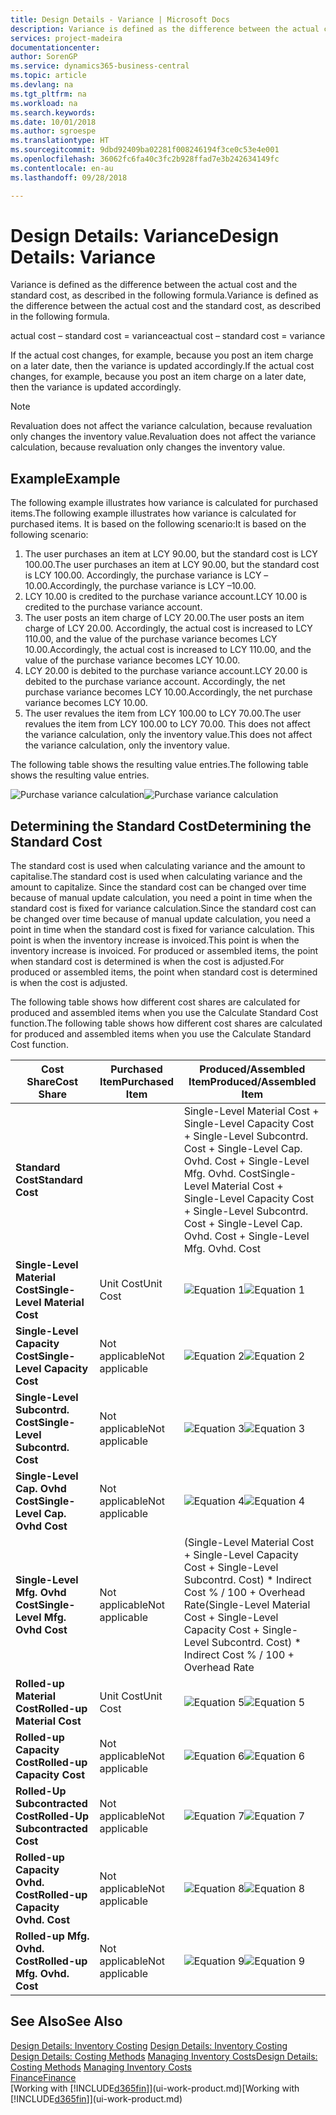 ```yaml
---
title: Design Details - Variance | Microsoft Docs
description: Variance is defined as the difference between the actual cost and the standard cost, as described in the following formula.
services: project-madeira
documentationcenter: 
author: SorenGP
ms.service: dynamics365-business-central
ms.topic: article
ms.devlang: na
ms.tgt_pltfrm: na
ms.workload: na
ms.search.keywords: 
ms.date: 10/01/2018
ms.author: sgroespe
ms.translationtype: HT
ms.sourcegitcommit: 9dbd92409ba02281f008246194f3ce0c53e4e001
ms.openlocfilehash: 36062fc6fa40c3fc2b928ffad7e3b242634149fc
ms.contentlocale: en-au
ms.lasthandoff: 09/28/2018

---
```

# <a name="design-details-variance"></a><span data-ttu-id="ff0e3-103">Design Details: Variance</span><span class="sxs-lookup"><span data-stu-id="ff0e3-103">Design Details: Variance</span></span>
<span data-ttu-id="ff0e3-104">Variance is defined as the difference between the actual cost and the standard cost, as described in the following formula.</span><span class="sxs-lookup"><span data-stu-id="ff0e3-104">Variance is defined as the difference between the actual cost and the standard cost, as described in the following formula.</span></span>  

 <span data-ttu-id="ff0e3-105">actual cost – standard cost = variance</span><span class="sxs-lookup"><span data-stu-id="ff0e3-105">actual cost – standard cost = variance</span></span>  

 <span data-ttu-id="ff0e3-106">If the actual cost changes, for example, because you post an item charge on a later date, then the variance is updated accordingly.</span><span class="sxs-lookup"><span data-stu-id="ff0e3-106">If the actual cost changes, for example, because you post an item charge on a later date, then the variance is updated accordingly.</span></span>  

> [!NOTE]  
>  <span data-ttu-id="ff0e3-107">Revaluation does not affect the variance calculation, because revaluation only changes the inventory value.</span><span class="sxs-lookup"><span data-stu-id="ff0e3-107">Revaluation does not affect the variance calculation, because revaluation only changes the inventory value.</span></span>  

## <a name="example"></a><span data-ttu-id="ff0e3-108">Example</span><span class="sxs-lookup"><span data-stu-id="ff0e3-108">Example</span></span>  
 <span data-ttu-id="ff0e3-109">The following example illustrates how variance is calculated for purchased items.</span><span class="sxs-lookup"><span data-stu-id="ff0e3-109">The following example illustrates how variance is calculated for purchased items.</span></span> <span data-ttu-id="ff0e3-110">It is based on the following scenario:</span><span class="sxs-lookup"><span data-stu-id="ff0e3-110">It is based on the following scenario:</span></span>  

1.  <span data-ttu-id="ff0e3-111">The user purchases an item at LCY 90.00, but the standard cost is LCY 100.00.</span><span class="sxs-lookup"><span data-stu-id="ff0e3-111">The user purchases an item at LCY 90.00, but the standard cost is LCY 100.00.</span></span> <span data-ttu-id="ff0e3-112">Accordingly, the purchase variance is LCY –10.00.</span><span class="sxs-lookup"><span data-stu-id="ff0e3-112">Accordingly, the purchase variance is LCY –10.00.</span></span>  
2.  <span data-ttu-id="ff0e3-113">LCY 10.00 is credited to the purchase variance account.</span><span class="sxs-lookup"><span data-stu-id="ff0e3-113">LCY 10.00 is credited to the purchase variance account.</span></span>  
3.  <span data-ttu-id="ff0e3-114">The user posts an item charge of LCY 20.00.</span><span class="sxs-lookup"><span data-stu-id="ff0e3-114">The user posts an item charge of LCY 20.00.</span></span> <span data-ttu-id="ff0e3-115">Accordingly, the actual cost is increased to LCY 110.00, and the value of the purchase variance becomes LCY 10.00.</span><span class="sxs-lookup"><span data-stu-id="ff0e3-115">Accordingly, the actual cost is increased to LCY 110.00, and the value of the purchase variance becomes LCY 10.00.</span></span>  
4.  <span data-ttu-id="ff0e3-116">LCY 20.00 is debited to the purchase variance account.</span><span class="sxs-lookup"><span data-stu-id="ff0e3-116">LCY 20.00 is debited to the purchase variance account.</span></span> <span data-ttu-id="ff0e3-117">Accordingly, the net purchase variance becomes LCY 10.00.</span><span class="sxs-lookup"><span data-stu-id="ff0e3-117">Accordingly, the net purchase variance becomes LCY 10.00.</span></span>  
5.  <span data-ttu-id="ff0e3-118">The user revalues the item from LCY 100.00 to LCY 70.00.</span><span class="sxs-lookup"><span data-stu-id="ff0e3-118">The user revalues the item from LCY 100.00 to LCY 70.00.</span></span> <span data-ttu-id="ff0e3-119">This does not affect the variance calculation, only the inventory value.</span><span class="sxs-lookup"><span data-stu-id="ff0e3-119">This does not affect the variance calculation, only the inventory value.</span></span>  

 <span data-ttu-id="ff0e3-120">The following table shows the resulting value entries.</span><span class="sxs-lookup"><span data-stu-id="ff0e3-120">The following table shows the resulting value entries.</span></span>  

 <span data-ttu-id="ff0e3-121">![Purchase variance calculation](media/design_details_inventory_costing_11_purchase_variance.png "Purchase variance calculation")</span><span class="sxs-lookup"><span data-stu-id="ff0e3-121">![Purchase variance calculation](media/design_details_inventory_costing_11_purchase_variance.png "Purchase variance calculation")</span></span>  

## <a name="determining-the-standard-cost"></a><span data-ttu-id="ff0e3-122">Determining the Standard Cost</span><span class="sxs-lookup"><span data-stu-id="ff0e3-122">Determining the Standard Cost</span></span>  
 <span data-ttu-id="ff0e3-123">The standard cost is used when calculating variance and the amount to capitalise.</span><span class="sxs-lookup"><span data-stu-id="ff0e3-123">The standard cost is used when calculating variance and the amount to capitalize.</span></span> <span data-ttu-id="ff0e3-124">Since the standard cost can be changed over time because of manual update calculation, you need a point in time when the standard cost is fixed for variance calculation.</span><span class="sxs-lookup"><span data-stu-id="ff0e3-124">Since the standard cost can be changed over time because of manual update calculation, you need a point in time when the standard cost is fixed for variance calculation.</span></span> <span data-ttu-id="ff0e3-125">This point is when the inventory increase is invoiced.</span><span class="sxs-lookup"><span data-stu-id="ff0e3-125">This point is when the inventory increase is invoiced.</span></span> <span data-ttu-id="ff0e3-126">For produced or assembled items, the point when standard cost is determined is when the cost is adjusted.</span><span class="sxs-lookup"><span data-stu-id="ff0e3-126">For produced or assembled items, the point when standard cost is determined is when the cost is adjusted.</span></span>  

 <span data-ttu-id="ff0e3-127">The following table shows how different cost shares are calculated for produced and assembled items when you use the Calculate Standard Cost function.</span><span class="sxs-lookup"><span data-stu-id="ff0e3-127">The following table shows how different cost shares are calculated for produced and assembled items when you use the Calculate Standard Cost function.</span></span>  

|<span data-ttu-id="ff0e3-128">Cost Share</span><span class="sxs-lookup"><span data-stu-id="ff0e3-128">Cost Share</span></span>|<span data-ttu-id="ff0e3-129">Purchased Item</span><span class="sxs-lookup"><span data-stu-id="ff0e3-129">Purchased Item</span></span>|<span data-ttu-id="ff0e3-130">Produced/Assembled Item</span><span class="sxs-lookup"><span data-stu-id="ff0e3-130">Produced/Assembled Item</span></span>|  
|----------------|--------------------|------------------------------|  
|<span data-ttu-id="ff0e3-131">**Standard Cost**</span><span class="sxs-lookup"><span data-stu-id="ff0e3-131">**Standard Cost**</span></span>||<span data-ttu-id="ff0e3-132">Single-Level Material Cost + Single-Level Capacity Cost + Single-Level Subcontrd. Cost + Single-Level Cap. Ovhd. Cost + Single-Level Mfg. Ovhd. Cost</span><span class="sxs-lookup"><span data-stu-id="ff0e3-132">Single-Level Material Cost + Single-Level Capacity Cost + Single-Level Subcontrd. Cost + Single-Level Cap. Ovhd. Cost + Single-Level Mfg. Ovhd. Cost</span></span>|  
|<span data-ttu-id="ff0e3-133">**Single-Level Material Cost**</span><span class="sxs-lookup"><span data-stu-id="ff0e3-133">**Single-Level Material Cost**</span></span>|<span data-ttu-id="ff0e3-134">Unit Cost</span><span class="sxs-lookup"><span data-stu-id="ff0e3-134">Unit Cost</span></span>|<span data-ttu-id="ff0e3-135">![Equation 1](media/design_details_inventory_costing_11_equation_1.png "Equation 1")</span><span class="sxs-lookup"><span data-stu-id="ff0e3-135">![Equation 1](media/design_details_inventory_costing_11_equation_1.png "Equation 1")</span></span>|  
|<span data-ttu-id="ff0e3-136">**Single-Level Capacity Cost**</span><span class="sxs-lookup"><span data-stu-id="ff0e3-136">**Single-Level Capacity Cost**</span></span>|<span data-ttu-id="ff0e3-137">Not applicable</span><span class="sxs-lookup"><span data-stu-id="ff0e3-137">Not applicable</span></span>|<span data-ttu-id="ff0e3-138">![Equation 2](media/design_details_inventory_costing_11_equation_2.png "Equation 2")</span><span class="sxs-lookup"><span data-stu-id="ff0e3-138">![Equation 2](media/design_details_inventory_costing_11_equation_2.png "Equation 2")</span></span>|  
|<span data-ttu-id="ff0e3-139">**Single-Level Subcontrd. Cost**</span><span class="sxs-lookup"><span data-stu-id="ff0e3-139">**Single-Level Subcontrd. Cost**</span></span>|<span data-ttu-id="ff0e3-140">Not applicable</span><span class="sxs-lookup"><span data-stu-id="ff0e3-140">Not applicable</span></span>|<span data-ttu-id="ff0e3-141">![Equation 3](media/design_details_inventory_costing_11_equation_3.png "Equation 3")</span><span class="sxs-lookup"><span data-stu-id="ff0e3-141">![Equation 3](media/design_details_inventory_costing_11_equation_3.png "Equation 3")</span></span>|  
|<span data-ttu-id="ff0e3-142">**Single-Level Cap. Ovhd Cost**</span><span class="sxs-lookup"><span data-stu-id="ff0e3-142">**Single-Level Cap. Ovhd Cost**</span></span>|<span data-ttu-id="ff0e3-143">Not applicable</span><span class="sxs-lookup"><span data-stu-id="ff0e3-143">Not applicable</span></span>|<span data-ttu-id="ff0e3-144">![Equation 4](media/design_details_inventory_costing_11_equation_4.png "Equation 4")</span><span class="sxs-lookup"><span data-stu-id="ff0e3-144">![Equation 4](media/design_details_inventory_costing_11_equation_4.png "Equation 4")</span></span>|  
|<span data-ttu-id="ff0e3-145">**Single-Level Mfg. Ovhd Cost**</span><span class="sxs-lookup"><span data-stu-id="ff0e3-145">**Single-Level Mfg. Ovhd Cost**</span></span>|<span data-ttu-id="ff0e3-146">Not applicable</span><span class="sxs-lookup"><span data-stu-id="ff0e3-146">Not applicable</span></span>|<span data-ttu-id="ff0e3-147">(Single-Level Material Cost + Single-Level Capacity Cost + Single-Level Subcontrd. Cost) \* Indirect Cost % / 100 + Overhead Rate</span><span class="sxs-lookup"><span data-stu-id="ff0e3-147">(Single-Level Material Cost + Single-Level Capacity Cost + Single-Level Subcontrd. Cost) \* Indirect Cost % / 100 + Overhead Rate</span></span>|  
|<span data-ttu-id="ff0e3-148">**Rolled-up Material Cost**</span><span class="sxs-lookup"><span data-stu-id="ff0e3-148">**Rolled-up Material Cost**</span></span>|<span data-ttu-id="ff0e3-149">Unit Cost</span><span class="sxs-lookup"><span data-stu-id="ff0e3-149">Unit Cost</span></span>|<span data-ttu-id="ff0e3-150">![Equation 5](media/design_details_inventory_costing_11_equation_5.png "Equation 5")</span><span class="sxs-lookup"><span data-stu-id="ff0e3-150">![Equation 5](media/design_details_inventory_costing_11_equation_5.png "Equation 5")</span></span>|  
|<span data-ttu-id="ff0e3-151">**Rolled-up Capacity Cost**</span><span class="sxs-lookup"><span data-stu-id="ff0e3-151">**Rolled-up Capacity Cost**</span></span>|<span data-ttu-id="ff0e3-152">Not applicable</span><span class="sxs-lookup"><span data-stu-id="ff0e3-152">Not applicable</span></span>|<span data-ttu-id="ff0e3-153">![Equation 6](media/design_details_inventory_costing_11_equation_6.png "Equation 6")</span><span class="sxs-lookup"><span data-stu-id="ff0e3-153">![Equation 6](media/design_details_inventory_costing_11_equation_6.png "Equation 6")</span></span>|  
|<span data-ttu-id="ff0e3-154">**Rolled-Up Subcontracted Cost**</span><span class="sxs-lookup"><span data-stu-id="ff0e3-154">**Rolled-Up Subcontracted Cost**</span></span>|<span data-ttu-id="ff0e3-155">Not applicable</span><span class="sxs-lookup"><span data-stu-id="ff0e3-155">Not applicable</span></span>|<span data-ttu-id="ff0e3-156">![Equation 7](media/design_details_inventory_costing_11_equation_7.png "Equation 7")</span><span class="sxs-lookup"><span data-stu-id="ff0e3-156">![Equation 7](media/design_details_inventory_costing_11_equation_7.png "Equation 7")</span></span>|  
|<span data-ttu-id="ff0e3-157">**Rolled-up Capacity Ovhd. Cost**</span><span class="sxs-lookup"><span data-stu-id="ff0e3-157">**Rolled-up Capacity Ovhd. Cost**</span></span>|<span data-ttu-id="ff0e3-158">Not applicable</span><span class="sxs-lookup"><span data-stu-id="ff0e3-158">Not applicable</span></span>|<span data-ttu-id="ff0e3-159">![Equation 8](media/design_details_inventory_costing_11_equation_8.png "Equation 8")</span><span class="sxs-lookup"><span data-stu-id="ff0e3-159">![Equation 8](media/design_details_inventory_costing_11_equation_8.png "Equation 8")</span></span>|  
|<span data-ttu-id="ff0e3-160">**Rolled-up Mfg. Ovhd. Cost**</span><span class="sxs-lookup"><span data-stu-id="ff0e3-160">**Rolled-up Mfg. Ovhd. Cost**</span></span>|<span data-ttu-id="ff0e3-161">Not applicable</span><span class="sxs-lookup"><span data-stu-id="ff0e3-161">Not applicable</span></span>|<span data-ttu-id="ff0e3-162">![Equation 9](media/design_details_inventory_costing_11_equation_9.png "Equation 9")</span><span class="sxs-lookup"><span data-stu-id="ff0e3-162">![Equation 9](media/design_details_inventory_costing_11_equation_9.png "Equation 9")</span></span>|  

## <a name="see-also"></a><span data-ttu-id="ff0e3-163">See Also</span><span class="sxs-lookup"><span data-stu-id="ff0e3-163">See Also</span></span>  
 <span data-ttu-id="ff0e3-164">[Design Details: Inventory Costing](design-details-inventory-costing.md) </span><span class="sxs-lookup"><span data-stu-id="ff0e3-164">[Design Details: Inventory Costing](design-details-inventory-costing.md) </span></span>  
 <span data-ttu-id="ff0e3-165">[Design Details: Costing Methods](design-details-costing-methods.md) [Managing Inventory Costs](finance-manage-inventory-costs.md)</span><span class="sxs-lookup"><span data-stu-id="ff0e3-165">[Design Details: Costing Methods](design-details-costing-methods.md) [Managing Inventory Costs](finance-manage-inventory-costs.md)</span></span>  
 [<span data-ttu-id="ff0e3-166">Finance</span><span class="sxs-lookup"><span data-stu-id="ff0e3-166">Finance</span></span>](finance.md)  
 <span data-ttu-id="ff0e3-167">[Working with [!INCLUDE[d365fin](includes/d365fin_md.md)]](ui-work-product.md)</span><span class="sxs-lookup"><span data-stu-id="ff0e3-167">[Working with [!INCLUDE[d365fin](includes/d365fin_md.md)]](ui-work-product.md)</span></span>

